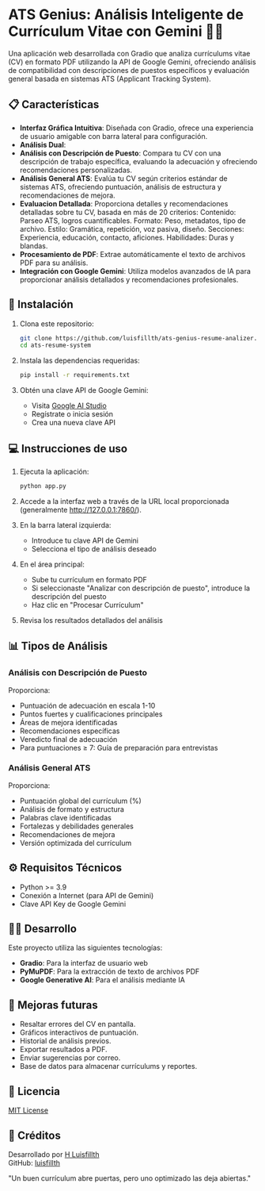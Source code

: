 # ATS Genius: Análisis Inteligente de Currículum Vitae con Gemini 📄🤖

Una aplicación web desarrollada con Gradio que analiza currículums vitae (CV) en formato PDF utilizando la API de Google Gemini, ofreciendo análisis de compatibilidad con descripciones de puestos específicos y evaluación general basada en sistemas ATS (Applicant Tracking System).

## 📋 Características

- **Interfaz Gráfica Intuitiva**: Diseñada con Gradio, ofrece una experiencia de usuario amigable con barra lateral para configuración.
- **Análisis Dual**:
- **Análisis con Descripción de Puesto**: Compara tu CV con una descripción de trabajo específica, evaluando la adecuación y ofreciendo recomendaciones    personalizadas.
- **Análisis General ATS**: Evalúa tu CV según criterios estándar de sistemas ATS, ofreciendo puntuación, análisis de estructura y recomendaciones de mejora.
- **Evaluacion Detallada**: Proporciona detalles y recomendaciones detalladas sobre tu CV, basada en más de 20 criterios: 
Contenido: Parseo ATS, logros cuantificables.
Formato: Peso, metadatos, tipo de archivo.
Estilo: Gramática, repetición, voz pasiva, diseño.
Secciones: Experiencia, educación, contacto, aficiones.
Habilidades: Duras y blandas.
- **Procesamiento de PDF**: Extrae automáticamente el texto de archivos PDF para su análisis.
- **Integración con Google Gemini**: Utiliza modelos avanzados de IA para proporcionar análisis detallados y recomendaciones profesionales.

## 🚀 Instalación

1. Clona este repositorio:
   ```bash
   git clone https://github.com/luisfillth/ats-genius-resume-analizer.git
   cd ats-resume-system
   ```

2. Instala las dependencias requeridas:
   ```bash
   pip install -r requirements.txt
   ```

3. Obtén una clave API de Google Gemini:
   - Visita [Google AI Studio](https://aistudio.google.com/)
   - Regístrate o inicia sesión
   - Crea una nueva clave API

## 💻 Instrucciones de uso

1. Ejecuta la aplicación:
   ```bash
   python app.py
   ```

2. Accede a la interfaz web a través de la URL local proporcionada (generalmente http://127.0.0.1:7860/).

3. En la barra lateral izquierda:
   - Introduce tu clave API de Gemini
   - Selecciona el tipo de análisis deseado

4. En el área principal:
   - Sube tu currículum en formato PDF
   - Si seleccionaste "Analizar con descripción de puesto", introduce la descripción del puesto
   - Haz clic en "Procesar Currículum"

5. Revisa los resultados detallados del análisis

## 📊 Tipos de Análisis

### Análisis con Descripción de Puesto
Proporciona:
- Puntuación de adecuación en escala 1-10
- Puntos fuertes y cualificaciones principales
- Áreas de mejora identificadas
- Recomendaciones específicas
- Veredicto final de adecuación
- Para puntuaciones ≥ 7: Guía de preparación para entrevistas

### Análisis General ATS
Proporciona:
- Puntuación global del currículum (%)
- Análisis de formato y estructura
- Palabras clave identificadas
- Fortalezas y debilidades generales
- Recomendaciones de mejora
- Versión optimizada del currículum

## ⚙️ Requisitos Técnicos

- Python >= 3.9
- Conexión a Internet (para API de Gemini)
- Clave API Key de Google Gemini

## 👨‍💻 Desarrollo

Este proyecto utiliza las siguientes tecnologías:
- **Gradio**: Para la interfaz de usuario web
- **PyMuPDF**: Para la extracción de texto de archivos PDF
- **Google Generative AI**: Para el análisis mediante IA

## 🔮 Mejoras futuras

- Resaltar errores del CV en pantalla.
- Gráficos interactivos de puntuación.
- Historial de análisis previos.
- Exportar resultados a PDF.
- Enviar sugerencias por correo.
- Base de datos para almacenar currículums y reportes.

## 📄 Licencia

[MIT License](LICENSE)

## 🙏 Créditos

Desarrollado por [H Luisfillth](https://www.linkedin.com/in/luisfillth0504/)  
GitHub: [luisfillth](https://github.com/luisfillth)

"Un buen currículum abre puertas, pero uno optimizado las deja abiertas."